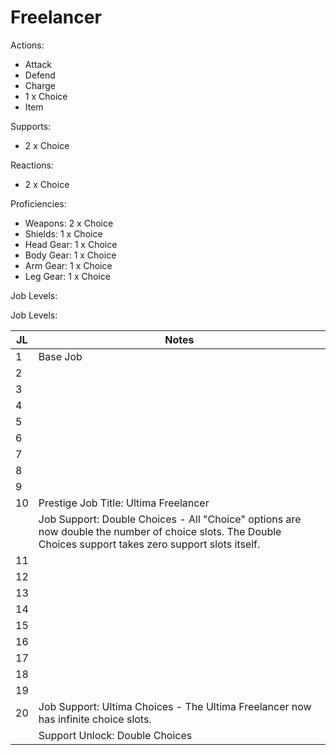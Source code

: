 # Freelancer

Actions:

- Attack
- Defend
- Charge
- 1 x Choice
- Item

Supports:

- 2 x Choice

Reactions:

- 2 x Choice

Proficiencies:

- Weapons: 2 x Choice
- Shields: 1 x Choice
- Head Gear: 1 x Choice
- Body Gear: 1 x Choice
- Arm Gear: 1 x Choice
- Leg Gear: 1 x Choice

Job Levels:

Job Levels:

| JL | Notes |
| --- | --- |
| 1 | Base Job
| 2 | 
| 3 | 
| 4 | 
| 5 | 
| 6 | 
| 7 | 
| 8 | 
| 9 | 
| 10 | Prestige Job Title: Ultima Freelancer
|    | Job Support: Double Choices - All "Choice" options are now double the number of choice slots. The Double Choices support takes zero support slots itself.
| 11 | 
| 12 | 
| 13 | 
| 14 | 
| 15 | 
| 16 | 
| 17 | 
| 18 | 
| 19 | 
| 20 | Job Support: Ultima Choices - The Ultima Freelancer now has infinite choice slots.
|    | Support Unlock: Double Choices
